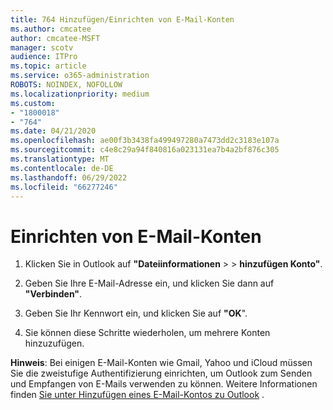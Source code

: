 ```yaml
---
title: 764 Hinzufügen/Einrichten von E-Mail-Konten
ms.author: cmcatee
author: cmcatee-MSFT
manager: scotv
audience: ITPro
ms.topic: article
ms.service: o365-administration
ROBOTS: NOINDEX, NOFOLLOW
ms.localizationpriority: medium
ms.custom:
- "1800018"
- "764"
ms.date: 04/21/2020
ms.openlocfilehash: ae00f3b3438fa499497280a7473dd2c3183e107a
ms.sourcegitcommit: c4e8c29a94f840816a023131ea7b4a2bf876c305
ms.translationtype: MT
ms.contentlocale: de-DE
ms.lasthandoff: 06/29/2022
ms.locfileid: "66277246"
---
```

# <a name="set-up-email-accounts"></a>Einrichten von E-Mail-Konten

1. Klicken Sie in Outlook auf **"Dateiinformationen** >  > **hinzufügen Konto"**.

2. Geben Sie Ihre E-Mail-Adresse ein, und klicken Sie dann auf **"Verbinden"**.

3. Geben Sie Ihr Kennwort ein, und klicken Sie auf **"OK**".

4. Sie können diese Schritte wiederholen, um mehrere Konten hinzuzufügen.

**Hinweis**: Bei einigen E-Mail-Konten wie Gmail, Yahoo und iCloud müssen Sie die zweistufige Authentifizierung einrichten, um Outlook zum Senden und Empfangen von E-Mails verwenden zu können. Weitere Informationen finden [Sie unter Hinzufügen eines E-Mail-Kontos zu Outlook](https://support.office.com/article/6e27792a-9267-4aa4-8bb6-c84ef146101b.aspx) .
  